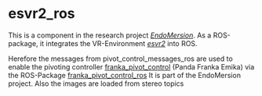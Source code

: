 # esvr2_ros
This is a component in the research project [_EndoMersion_](https://github.com/peetcreative/endomersion).
As a ROS-package, it integrates the VR-Environment [_esvr2_](https://github.com/peetcreative/esvr2) into ROS.

Herefore the messages from pivot_control_messages_ros are used to enable the pivoting controller [franka_pivot_control](https://github.com/peetCreative/franka_pivot_control) (Panda Franka Emika) via the ROS-Package [franka_pivot_control_ros](https://github.com/peetCreative/franka_pivot_control_ros)
It is part of the EndoMersion project.
Also the images are loaded from stereo topics
